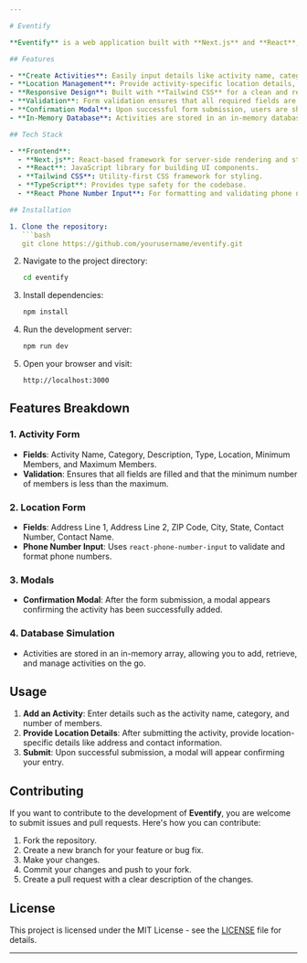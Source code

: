 ```yaml
---

# Eventify

**Eventify** is a web application built with **Next.js** and **React**, designed to streamline the process of creating, managing, and booking team activities. It allows users to input activity details, location information, and contact details. The app also provides form validation, confirmation modals, and stores activities in-memory for a smooth user experience.

## Features

- **Create Activities**: Easily input details like activity name, category, description, and type.
- **Location Management**: Provide activity-specific location details, including address, city, state, and contact information.
- **Responsive Design**: Built with **Tailwind CSS** for a clean and responsive UI.
- **Validation**: Form validation ensures that all required fields are filled before submission.
- **Confirmation Modal**: Upon successful form submission, users are shown a confirmation modal.
- **In-Memory Database**: Activities are stored in an in-memory database, making it fast and easy to manage activities.

## Tech Stack

- **Frontend**:  
  - **Next.js**: React-based framework for server-side rendering and static site generation.
  - **React**: JavaScript library for building UI components.
  - **Tailwind CSS**: Utility-first CSS framework for styling.
  - **TypeScript**: Provides type safety for the codebase.
  - **React Phone Number Input**: For formatting and validating phone numbers.

## Installation

1. Clone the repository:
   ```bash
   git clone https://github.com/yourusername/eventify.git
   ```

2. Navigate to the project directory:
   ```bash
   cd eventify
   ```

3. Install dependencies:
   ```bash
   npm install
   ```

4. Run the development server:
   ```bash
   npm run dev
   ```

5. Open your browser and visit:
   ```
   http://localhost:3000
   ```

## Features Breakdown

### 1. **Activity Form**
- **Fields**: Activity Name, Category, Description, Type, Location, Minimum Members, and Maximum Members.
- **Validation**: Ensures that all fields are filled and that the minimum number of members is less than the maximum.

### 2. **Location Form**
- **Fields**: Address Line 1, Address Line 2, ZIP Code, City, State, Contact Number, Contact Name.
- **Phone Number Input**: Uses `react-phone-number-input` to validate and format phone numbers.

### 3. **Modals**
- **Confirmation Modal**: After the form submission, a modal appears confirming the activity has been successfully added.

### 4. **Database Simulation**
- Activities are stored in an in-memory array, allowing you to add, retrieve, and manage activities on the go.

## Usage

1. **Add an Activity**: Enter details such as the activity name, category, and number of members.
2. **Provide Location Details**: After submitting the activity, provide location-specific details like address and contact information.
3. **Submit**: Upon successful submission, a modal will appear confirming your entry.

## Contributing

If you want to contribute to the development of **Eventify**, you are welcome to submit issues and pull requests. Here's how you can contribute:

1. Fork the repository.
2. Create a new branch for your feature or bug fix.
3. Make your changes.
4. Commit your changes and push to your fork.
5. Create a pull request with a clear description of the changes.

## License

This project is licensed under the MIT License - see the [LICENSE](LICENSE) file for details.

---
```

